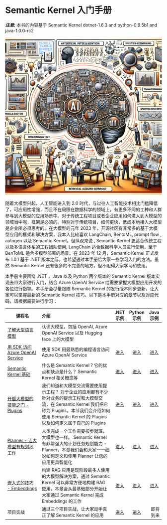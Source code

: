 # **Semantic Kernel 入门手册**

***注意:*** 本书的内容基于 Semantic Kernel dotnet-1.6.3 and python-0.9.5b1 and java-1.0.0-rc2

![cover](imgs/cover.png)

随着大模型兴起，人工智能进入到 2.0 时代，与过往人工智能技术相比门槛降低了，可应用性增强，而且不在局限在数据科学的领域上，有更多不同的工种和人群参与到大模型的应用场景中。对于传统工程项目或者企业应用如何进入到大模型的领域当中呢，框架是必须的。特别对于传统项目，如何更快，低成本地接入大模型是企业所必须思考的。在大模型的元年 2023 年，开源社区有非常多的基于大模型应用的框架和解决方案，我本人比较喜欢 LangChain, BentoML, prompt flow , autogen 以及 Semantic Kernel。但纵观来说 , Semantic Kernel 更适合传统工程以及多语言体系的工程团队使用, LangChain 适合数据科学人员进行使用，至于 BenToML 适合多模型部署的场景。在 2023 年 12 月，Semantic Kernel 正式发布 1.0.1 基于 .NET 版本之际，也希望通过本手册给大家一些学习入门的方法。虽然 Semantic Kernel 还有很多的不完善的地方，但不阻碍大家学习和使用。

本手册主要围绕 .NET ，Java 以及 Python 两个版本的 Semantic Kernel 版本实现去带大家进行入门，结合 Azure OpenAI Service 给需要掌握大模型应用开发的各位进行指导。本手册会尽量跟随 Semantic Kernel 的发行版本同步更新，让大家可以掌握最新的 Semantic Kernel 技巧。以下是本手册对应的章节以及对应代码，请根据需要进行学习：



| 课程名   | 介绍   |      <center>.NET<br/>示例</center>      |  <center>Python<br/>示例</center>   |  <center>Java<br/>示例</center>   |
|----------|:----------|:-------------:|------:|------:|
| [了解大型语言模型](https://github.com/microsoft/SemanticKernelCookBook/tree/main/docs/cn/00.IntroduceLLM.md) | 认识大模型，包括 OpenAI, Azure OpenAI Service 以及 Hugging face 上的大模型 |  |  |  |
| [用 SDK 访问 Azure OpenAI Service](https://github.com/microsoft/SemanticKernelCookBook/tree/main/docs/cn/01.UsingAzureOpenAIServiceWithSDK.md)  | 使用 SDK 用最熟悉的编程语言访问 Azure OpenAI Service  | <center>[进入](https://github.com/microsoft/SemanticKernelCookBook/blob/main/notebooks/dotNET/01/dotNETSDKAOAIDemo.ipynb)</center> | <center>[进入](https://github.com/microsoft/SemanticKernelCookBook/blob/main/notebooks/python/01/PythonSDKAOAIDemo.ipynb)</center> | <center>[进入](https://github.com/microsoft/SemanticKernelCookBook/blob/main/notebooks/java/01/JavaSDKAOAIDemo.ipynb)</center> |
| [Semantic Kernel 基础](https://github.com/microsoft/SemanticKernelCookBook/tree/main/docs/cn/02.IntroduceSemanticKernel.md) | 什么是 Semantic Kernel ? 它的优点和缺点是什么？ Semantic Kernel 相关概念等  | <center>[进入](https://github.com/microsoft/SemanticKernelCookBook/blob/main/notebooks/dotNET/02/LearnSK.ipynb)</center> | <center>[进入](https://github.com/microsoft/SemanticKernelCookBook/blob/main/notebooks/python/02/LearnSK.ipynb)</center> | <center>[进入](https://github.com/microsoft/SemanticKernelCookBook/blob/main/notebooks/java/02/LearnSK.ipynb)</center> |
| [开启大模型的技能之门 - Plugins](https://github.com/microsoft/SemanticKernelCookBook/tree/main/docs/cn/03.Plugins.md) |  我们知道和大模型交流需要使用提示工程？ 对于企业的应用都有不少针对业务的提示工程和大模型交流，在 Semantic Kernel 我们把它称为 Plugins。本节我们会介绍如何使用 Semantic Kernel 的 Plugins 以及如何定义属于自己的 Plugins   |  <center>[进入](https://github.com/microsoft/SemanticKernelCookBook/blob/main/notebooks/dotNET/03/PluginWithSK.ipynb)</center>   |   <center>[进入](https://github.com/microsoft/SemanticKernelCookBook/blob/main/notebooks/python/03/PluginWithSK.ipynb)</center> |   <center>[进入](https://github.com/microsoft/SemanticKernelCookBook/blob/main/notebooks/java/03/PluginWithSK.ipynb)</center> |
| [Planner - 让大模型有规划地工作](https://github.com/microsoft/SemanticKernelCookBook/tree/main/docs/cn/04.Planner.md) | 人类完成一个工作需要按步就班，大模型也一样。 Semantic Kernel 有非常强大的计划任务规划能力 - Planner，本章我们会和大家一一细说如何定义和使用 Planner 让您的应用更具智能化 | <center>[进入](https://github.com/microsoft/SemanticKernelCookBook/blob/main/notebooks/dotNET/04/PlannerWithSK.ipynb)</center> |    <center>[进入](https://github.com/microsoft/SemanticKernelCookBook/blob/main/notebooks/python/04/PlannerWithSK.ipynb)</center> |<center>[进入](https://github.com/microsoft/SemanticKernelCookBook/blob/main/notebooks/java/04/PlannerWithSK.ipynb)</center>|
| [嵌入式的技巧 - Embeddings](https://github.com/kinfey/SemanticKernelCookBook/tree/main/docs/cn/05.Embeddings.md)  |  构建 RAG 应用是现阶段最多人使用的大模型解决方案，通过 Semantic Kernel 可以非常方便地构建 RAG 应用，本章会从最基础部分开始让大家通过 Semantic Kernel 完成 Embeddings 的工作 | <center>[进入](https://github.com/microsoft/SemanticKernelCookBook/blob/main/notebooks/dotNET/05/EmbeddingsWithSK.ipynb)</center>   |  <center>[进入](https://github.com/microsoft/SemanticKernelCookBook/blob/main/notebooks/python/05/EmbeddingsWithSK.ipynb)</center> |<center>[进入](https://github.com/microsoft/SemanticKernelCookBook/blob/main/notebooks/java/05/EmbeddingsWithSK.ipynb)</center>|
| 项目实战 | 通过三个项目实战，让大家动手真正了解 Semantic Kernel 的应用  | <center>[进入](https://github.com/microsoft/SemanticKernelCookBook/tree/main/workshop/dotNET)</center> | <center>[进入](https://github.com/microsoft/SemanticKernelCookBook/tree/main/workshop/python)</center> |即将到来|






